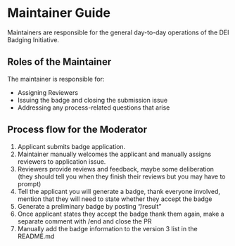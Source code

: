 # Maintainer Guide
Maintainers are responsible for the general day-to-day operations of the DEI Badging Initiative. 

## Roles of the Maintainer
The maintainer is responsible for:
 - Assigning Reviewers
 - Issuing the badge and closing the submission issue
 - Addressing any process-related questions that arise

## Process flow for the Moderator
1. Applicant submits badge application.
2. Maintainer manually welcomes the applicant and manually assigns reviewers to application issue.
3. Reviewers provide reviews and feedback, maybe some deliberation (they should tell you when they finish their reviews but you may have to prompt)
4. Tell the applicant you will generate a badge, thank everyone involved, mention that they will need to state whether they accept the badge
5. Generate a preliminary badge by posting “/result”
6. Once applicant states they accept the badge thank them again, make a separate comment with /end and close the PR
7. Manually add the badge information to the version 3 list in the README.md
